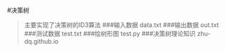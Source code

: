 #决策树
>主要实现了决策树的ID3算法
###输入数据
>data.txt
###输出数据
>out.txt
###测试数据
>test.txt
###绘树形图
>test.py
###决策树理论知识
>zhu-dq.github.io